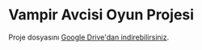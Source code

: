 # Vampir Avcisi Oyun Projesi

Proje dosyasını [Google Drive'dan indirebilirsiniz]([https://drive.google.com/your-link-here](https://drive.google.com/file/d/1x_Ne_OUndnmsfUl_nczh9A3u7ugNiZ6f/view?usp=drive_link)).
